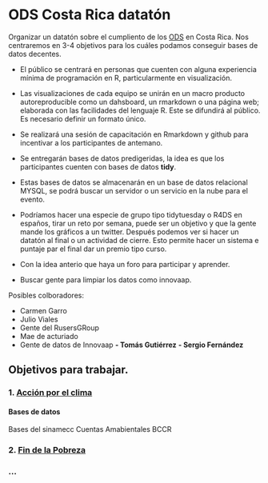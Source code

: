 # ODS Costa Rica datatón 
Organizar un datatón sobre el cumpliento de los [ODS](https://www.un.org/sustainabledevelopment/es/) en Costa Rica. Nos centraremos en 3-4 objetivos para los cuáles podamos conseguir bases de datos decentes. 

* El público se centrará en personas que cuenten con alguna experiencia mínima de programación en R, particularmente en visualización.

* Las visualizaciones de cada equipo se unirán en un macro producto autoreproducible como un dahsboard, un rmarkdown o una página web; elaborada con las facilidades del lenguaje R. Este se difundirá al público. Es necesario definir un formato único.

* Se realizará una sesión de capacitación en Rmarkdown y github para incentivar a los participantes de antemano.

* Se entregarán bases de datos predigeridas, la idea es que los participantes cuenten con bases de datos **tidy**.

* Estas bases de datos se almacenarán en un base de datos relacional MYSQL, se podrá buscar un servidor o un servicio en la nube para el evento.

* Podríamos hacer una especie de grupo tipo tidytuesday o R4DS en españos, tirar un reto por semana, puede ser un objetivo y que la gente mande los gráficos a un twitter. Después podemos ver si hacer un datatón al final o un actividad de cierre. Esto permite hacer un sistema e puntaje par el final dar un premio tipo curso.

* Con la idea anterio que haya un foro para participar y aprender.

* Buscar gente para limpiar los datos como innovaap.



Posibles colboradores:
 - Carmen Garro
 - Julio Viales
 - Gente del RusersGRoup
 - Mae de acturiado
 - Gente de datos de Innovaap
 **- Tomás Gutiérrez**
 **- Sergio Fernández**




## Objetivos para trabajar.

### 1. [Acción por el clima](https://www.un.org/sustainabledevelopment/es/climate-change-2/)
    
#### Bases de datos
Bases del sinamecc
Cuentas Amabientales BCCR
    
### 2. [Fin de la Pobreza](https://www.un.org/sustainabledevelopment/es/poverty/)


### ...

